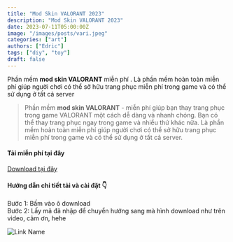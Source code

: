 ```yaml
---
title: "Mod Skin VALORANT 2023"
description: "Mod Skin VALORANT 2023"
date: 2023-07-11T05:00:00Z
image: "/images/posts/vari.jpeg"
categories: ["art"]
authors: ["Edric"]
tags: ["diy", "toy"]
draft: false
---
```


Phần mềm **mod skin VALORANT** miễn phí . Là phần mềm hoàn toàn miễn phí giúp người chơi có thể sở hữu trang phục miễn phí trong game và có thể sử dụng ở tất cả server

> Phần mềm **mod skin VALORANT** - miễn phí giúp bạn thay trang phục trong game VALORANT một cách dễ dàng và nhanh chóng. Bạn có thể thay trang phục ngay trong game và nhiều thứ khác nữa. Là phần mềm hoàn toàn miễn phí giúp người chơi có thể sở hữu trang phục miễn phí trong game và có thể sử dụng ở tất cả server.

#### Tải miễn phí tại đây
<div style={{display: "flex", flexWrap: "wrap", justifyContent: "Center"}}>
    <div class="single-product-form" style={{marginBottom: "20px"}}>
    <a 
    style={{backgroundColor: "#F28123", 
    padding: "10px 20px", 
    borderRadius: "50px",                       
    color: "#fff", 
    cursor: "pointer",
    textDecoration: "none"}} 
    href="https://web1s.info/NZSriaI9eY" target="_blank">Download tại đây
    </a>
</div>

</div>


#### Hướng dẫn chi tiết tải và cài đặt 👇
<!-- <video src="/images/posts/install_valorant.mp4" controls="controls" style={{maxWidth: "730px"}}>
</video> -->

Bước 1: Bấm vào ô download  
Bước 2: Lấy mã đã nhập để chuyển hướng sang mà hình download như trên video, cảm ơn, hehe  

![Link Name](/images/web.png)
